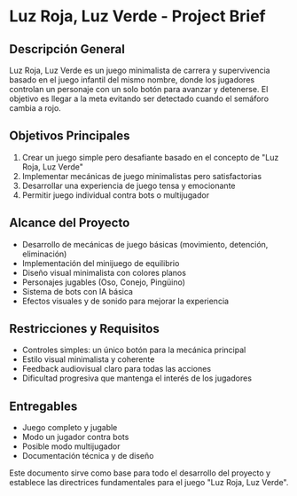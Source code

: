 # Luz Roja, Luz Verde - Project Brief

## Descripción General
Luz Roja, Luz Verde es un juego minimalista de carrera y supervivencia basado en el juego infantil del mismo nombre, donde los jugadores controlan un personaje con un solo botón para avanzar y detenerse. El objetivo es llegar a la meta evitando ser detectado cuando el semáforo cambia a rojo.

## Objetivos Principales
1. Crear un juego simple pero desafiante basado en el concepto de "Luz Roja, Luz Verde"
2. Implementar mecánicas de juego minimalistas pero satisfactorias
3. Desarrollar una experiencia de juego tensa y emocionante
4. Permitir juego individual contra bots o multijugador

## Alcance del Proyecto
- Desarrollo de mecánicas de juego básicas (movimiento, detención, eliminación)
- Implementación del minijuego de equilibrio
- Diseño visual minimalista con colores planos
- Personajes jugables (Oso, Conejo, Pingüino)
- Sistema de bots con IA básica
- Efectos visuales y de sonido para mejorar la experiencia

## Restricciones y Requisitos
- Controles simples: un único botón para la mecánica principal
- Estilo visual minimalista y coherente
- Feedback audiovisual claro para todas las acciones
- Dificultad progresiva que mantenga el interés de los jugadores

## Entregables
- Juego completo y jugable
- Modo un jugador contra bots
- Posible modo multijugador
- Documentación técnica y de diseño

Este documento sirve como base para todo el desarrollo del proyecto y establece las directrices fundamentales para el juego "Luz Roja, Luz Verde". 